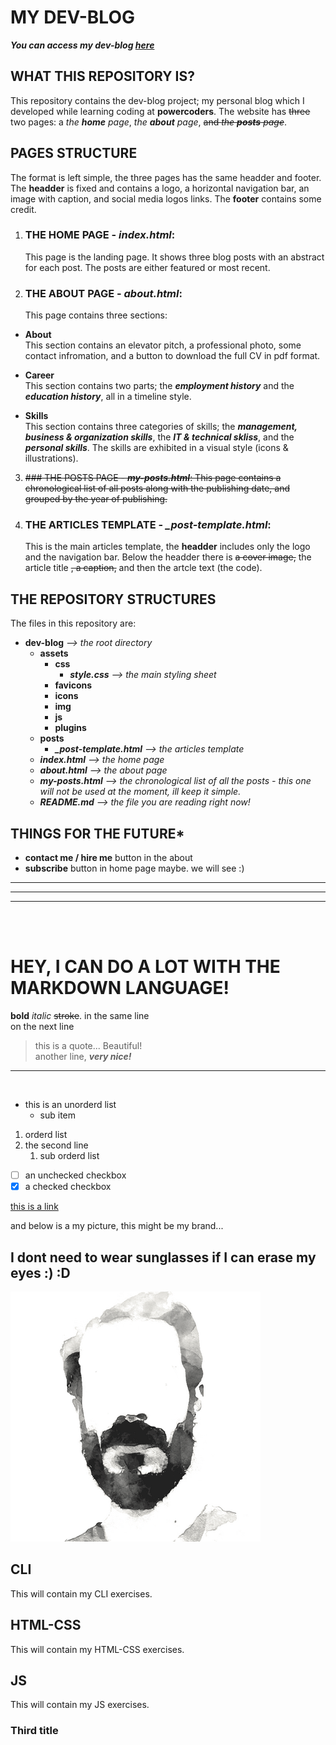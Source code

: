 # MY DEV-BLOG

***You can access my dev-blog [here](https://nadeempoco.github.io/dev-blog/)***

## **WHAT THIS REPOSITORY IS?**

This repository contains the dev-blog project; my personal blog which I developed while learning coding at **powercoders**. The website has ~~three~~ two pages: a *the **home** page*, *the **about** page*, ~~and *the **posts** page*~~.

## **PAGES STRUCTURE**
The format is left simple, the three pages has the same headder and footer. The **headder** is fixed and contains a logo, a horizontal navigation bar, an image with caption, and social media logos links. The **footer** contains some credit.

1. ### THE HOME PAGE - ***index.html***:
    This page is the landing page. It shows three blog posts with an abstract for each post. The posts are either featured or most recent.

2. ### THE ABOUT PAGE - ***about.html***:
      This page contains three sections:
  - **About**<br>This section contains an elevator pitch, a professional photo, some contact infromation, and a button to download the full CV in pdf format.

   - **Career**<br>This section contains two parts; the ***employment history*** and the ***education history***, all in a timeline style.

   - **Skills**<br>This section contains three categories of skills; the ***management, business & organization skills***, the ***IT & technical skliss***, and the ***personal skills***. The skills are exhibited in a visual style (icons & illustrations).

3. ~~### THE POSTS PAGE - ***my-posts.html***:
    This page contains a chronological list of all posts along with the publishing date, and grouped by the year of publishing.~~

4. ### THE ARTICLES TEMPLATE - ***_post-template.html***:
    This is the main articles template, the **headder** includes only the logo and the navigation bar. Below the headder there is ~~a cover image,~~ the article title ~~, a caption,~~ and then the artcle text (the code).


## **THE REPOSITORY STRUCTURES**
The files in this repository are:

- **dev-blog** *--> the root directory*
  - **assets**
    - **css**
      - ***style.css*** *--> the main styling sheet*
    - **favicons**
    - **icons**
    - **img**
    - **js**
    - **plugins**
  - **posts**
    - ***_post-template.html*** *--> the articles template*
  - ***index.html*** *--> the home page*
  - ***about.html*** *--> the about page*
  - ***my-posts.html*** *--> the chronological list of all the posts - this one will not be used at the moment, ill keep it simple.*
  - ***README.md*** *--> the file you are reading right now!*

## **THINGS FOR THE FUTURE***
- **contact me / hire me** button in the about
- **subscribe** button in home page maybe. we will see :)

---
---
---
<br><br>

# HEY, I CAN DO A LOT WITH THE MARKDOWN LANGUAGE!

**bold** *italic*  ~~stroke~~. in the same line <br> on the next line

> this is a quote... Beautiful!
> <br> another line, ***very nice!***

---
<br>

- this is an unorderd list
  - sub item

1. orderd list
2. the second line
    1. sub orderd list

- [ ] an unchecked checkbox
- [x] a checked checkbox

[this is a link](https://www.google.com)

and below is a my picture, this might be my brand... <br>

## I dont need to wear sunglasses if I can erase my eyes :) :D

![this is an image](assets/img/noeyes.png)


## CLI
This will contain my CLI exercises.
## HTML-CSS
This will contain my HTML-CSS exercises.
## JS
This will contain my JS exercises.

### Third title